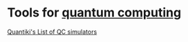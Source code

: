 
# Tools for [quantum computing](https://trendless.tech/quantum/)

[Quantiki's List of QC simulators](https://quantiki.org/wiki/list-qc-simulators)
